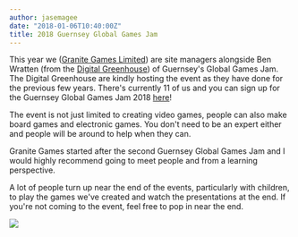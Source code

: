 ```yaml
---
author: jasemagee
date: "2018-01-06T10:40:00Z"
title: 2018 Guernsey Global Games Jam
---
```


This year we ([Granite Games Limited](https://granitegames.gg)) are site managers alongside Ben Wratten (from the [Digital Greenhouse](http://www.digitalgreenhouse.gg/)) of Guernsey's Global Games Jam. The Digital Greenhouse are kindly hosting the event as they have done for the previous few years. There's currently 11 of us and you can sign  up for the Guernsey Global Games Jam 2018 [here](https://globalgamejam.org/2018/jam-sites/guernsey)!

The event is not just limited to creating video games, people can also make board games and electronic games. You don't need to be an expert either and people will be around to help when they can.

Granite Games started after the second Guernsey Global Games Jam and I would highly recommend going to meet people and from a learning perspective.

A lot of people turn up near the end of the events, particularly with children, to play the games we've created and watch the presentations at the end. If you're not coming to the event, feel free to pop in near the end.

<div class="center-align">
  <a href="/img/gggj18/guernsey-global-games-jam-sign-up.png" a><img class="responsive-img" src="/img/gggj18/guernsey-global-games-jam-sign-up.png" /></a>
</div>
